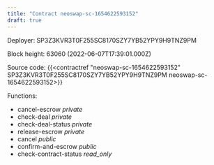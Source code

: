 ```yaml
---
title: "Contract neoswap-sc-1654622593152"
draft: true
---
```

Deployer: SP3Z3KVR3T0F255SC8170SZY7YB52YPY9H9TNZ9PM


 



Block height: 63060 (2022-06-07T17:39:01.000Z)

Source code: {{<contractref "neoswap-sc-1654622593152" SP3Z3KVR3T0F255SC8170SZY7YB52YPY9H9TNZ9PM neoswap-sc-1654622593152>}}

Functions:

* cancel-escrow _private_
* check-deal _private_
* check-deal-status _private_
* release-escrow _private_
* cancel _public_
* confirm-and-escrow _public_
* check-contract-status _read_only_
